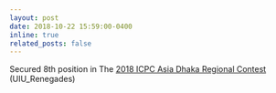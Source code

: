 ```yaml
---
layout: post
date: 2018-10-22 15:59:00-0400
inline: true
related_posts: false
---
```


Secured 8th position in The [2018 ICPC Asia Dhaka Regional Contest](https://icpc.global/regionals/finder/dhaka-2019/standings) (UIU_Renegades)
